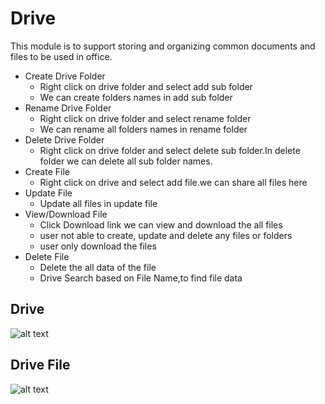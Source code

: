Drive
===========
This module is to support storing and organizing common documents and files to be used in office.

- Create Drive Folder
    - Right click on drive folder and select add sub folder
    - We can create folders names in add sub folder 
- Rename Drive Folder
    - Right click on drive folder and select rename  folder
    - We can rename all folders names in rename  folder 
- Delete Drive Folder
    - Right click on drive folder and select delete sub folder.In delete folder we can delete all sub folder names.
- Create File
    - Right click on drive and select add file.we can share all files here
- Update File
    - Update all files in update file 
- View/Download File
    - Click Download link we can view and download the all files 
    - user not able to create, update and delete any files or folders 
    - user only download the files
- Delete File
    - Delete the all data of the file
    - Drive Search based on File Name,to find file data 

Drive
----
![alt text](../images/drive-profile.png "Drive")

Drive File
----
![alt text](../images/readdrive-profile.png "Company Feed")